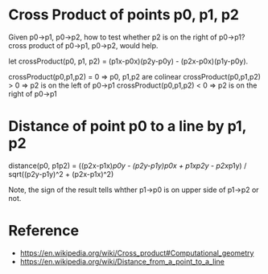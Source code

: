
# Cross Product of points p0, p1, p2
Given p0->p1, p0->p2, how to test whether p2 is on the right of p0->p1? cross product of p0->p1, p0->p2, would help.

let crossProduct(p0, p1, p2) = (p1x-p0x)(p2y-p0y) - (p2x-p0x)(p1y-p0y).

crossProduct(p0,p1,p2) = 0 => p0, p1,p2 are colinear
crossProduct(p0,p1,p2) > 0 => p2 is on the left of p0->p1
crossProduct(p0,p1,p2) < 0 => p2 is on the right of p0->p1

# Distance of point p0 to a line by p1, p2

distance(p0, p1p2) = ((p2x-p1x)*p0y - (p2y-p1y)*p0x + p1x*p2y - p2x*p1y) / sqrt((p2y-p1y)^2 + (p2x-p1x)^2)

Note, the sign of the result tells whther p1->p0 is on upper side of p1->p2 or not.

# Reference
* https://en.wikipedia.org/wiki/Cross_product#Computational_geometry
* https://en.wikipedia.org/wiki/Distance_from_a_point_to_a_line
